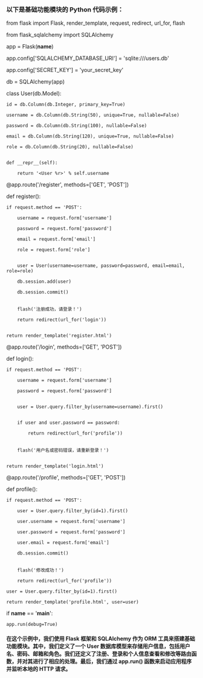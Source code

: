 ### 以下是基础功能模块的 Python 代码示例：

from flask import Flask, render_template, request, redirect, url_for, flash

from flask_sqlalchemy import SQLAlchemy


app = Flask(__name__)

app.config['SQLALCHEMY_DATABASE_URI'] = 'sqlite:///users.db'

app.config['SECRET_KEY'] = 'your_secret_key'


db = SQLAlchemy(app)


class User(db.Model):

    id = db.Column(db.Integer, primary_key=True)
    
    username = db.Column(db.String(50), unique=True, nullable=False)
    
    password = db.Column(db.String(100), nullable=False)
    
    email = db.Column(db.String(120), unique=True, nullable=False)
    
    role = db.Column(db.String(20), nullable=False)
    

    def __repr__(self):
    
        return '<User %r>' % self.username
        

@app.route('/register', methods=['GET', 'POST'])

def register():

    if request.method == 'POST':
    
        username = request.form['username']
        
        password = request.form['password']
        
        email = request.form['email']
        
        role = request.form['role']
        

        user = User(username=username, password=password, email=email, role=role)
        
        db.session.add(user)
        
        db.session.commit()
        

        flash('注册成功，请登录！')
        
        return redirect(url_for('login'))
        

    return render_template('register.html')
    

@app.route('/login', methods=['GET', 'POST'])

def login():

    if request.method == 'POST':
    
        username = request.form['username']
        
        password = request.form['password']
        

        user = User.query.filter_by(username=username).first()
        

        if user and user.password == password:
        
            return redirect(url_for('profile'))
            

        flash('用户名或密码错误，请重新登录！')
        

    return render_template('login.html')
    

@app.route('/profile', methods=['GET', 'POST'])

def profile():

    if request.method == 'POST':
    
        user = User.query.filter_by(id=1).first()
        
        user.username = request.form['username']
        
        user.password = request.form['password']
        
        user.email = request.form['email']
        
        db.session.commit()
        

        flash('修改成功！')
        
        return redirect(url_for('profile'))

    user = User.query.filter_by(id=1).first()
    
    return render_template('profile.html', user=user)
    

if __name__ == '__main__':

    app.run(debug=True)
    
#### 在这个示例中，我们使用 Flask 框架和 SQLAlchemy 作为 ORM 工具来搭建基础功能模块。其中，我们定义了一个 User 数据库模型来存储用户信息，包括用户名、密码、邮箱和角色。我们还定义了注册、登录和个人信息查看和修改等路由函数，并对其进行了相应的处理。最后，我们通过 app.run() 函数来启动应用程序并监听本地的 HTTP 请求。
